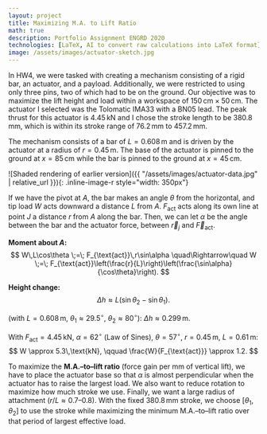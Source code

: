 ```yaml
---
layout: project
title: Maximizing M.A. to Lift Ratio
math: true
description: Portfolio Assignment ENGRD 2020
technologies: [LaTeX, AI to convert raw calculations into LaTeX format]
image: /assets/images/actuator-sketch.jpg
---
```

In HW4, we were tasked with creating a mechanism consisting of a rigid bar, an actuator, and a payload. Additionally, we were restricted to using only three pins, two of which had to be on the ground. Our objective was to maximize the lift height and load within a workspace of $150\,\text{cm}\times 50\,\text{cm}$. The actuator I selected was the Tolomatic IMA33 with a BN05 lead. The peak thrust for this actuator is $4.45\,\mathrm{kN}$ and I chose the stroke length to be $380.8\,\mathrm{mm}$, which is within its stroke range of $76.2\,\mathrm{mm}$ to $457.2\,\mathrm{mm}$.



The mechanism consists of a bar of $L = 0.608\,\text{m}$ and is driven by the actuator at a radius of $r = 0.45\,\text{m}$. The base of the actuator is pinned to the ground at $x = 85\,\text{cm}$ while the bar is pinned to the ground at $x = 45\,\text{cm}$.

![Shaded rendering of earlier version]({{ "/assets/images/actuator-data.jpg" | relative_url }}){: .inline-image-r style="width: 350px"}

If we have the pivot at $A$, the bar makes an angle $\theta$ from the horizontal, and tip load $W$ acts downward a distance $L$ from $A$. $F_{\text{act}}$ acts along its own line at point $J$ a distance $r$ from $A$ along the bar. Then, we can let $\alpha$ be the angle between the bar and the actuator force, between $\vec r_{j}$ and $\vec F_{\mathrm{act}}$.





**Moment about $A$:**
$$
W\,L\cos\theta \;=\; F_{\text{act}}\,r\sin\alpha
\quad\Rightarrow\quad
W \;=\; F_{\text{act}}\left(\frac{r}{L}\right)\left(\frac{\sin\alpha}{\cos\theta}\right).
$$

**Height change:**
$$
\Delta h \approx L\big(\sin\theta_2 - \sin\theta_1\big).
$$

(with $L=0.608\,\text{m}$, $\theta_1 \approx 29.5^\circ$, $\theta_2 \approx 80^\circ$): $\displaystyle \Delta h \approx 0.299\,\text{m}$.

With $F_{\text{act}} = 4.45\,\text{kN}$, $\alpha = 62^\circ$ (Law of Sines), $\theta = 57^\circ$, $r = 0.45\,\text{m}$, $L = 0.61\,\text{m}$:
$$
W \approx 5.3\,\text{kN}, \qquad \frac{W}{F_{\text{act}}} \approx 1.2.
$$

To maximize the **M.A.–to–lift ratio** (force gain per mm of vertical lift), we have to place the actuator base so that $\alpha$ is almost perpendicular when the actuator has to raise the largest load. We also want to reduce rotation to maximize how much stroke we use. Finally, we want a large radius of attachment ($r/L \approx 0.7$–$0.8$). With the fixed $380.8\,\mathrm{mm}$ stroke, we choose $[\theta_1,\theta_2]$ to use the stroke while maximizing the minimum M.A.–to–lift ratio over that period of largest effective load.












